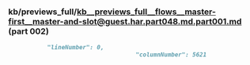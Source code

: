 ### kb/previews_full/kb__previews_full__flows__master-first__master-and-slot@guest.har.part048.md.part001.md (part 002)

```md
           "lineNumber": 0,
                                    "columnNumber": 5621
            
```

```
